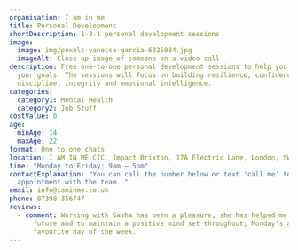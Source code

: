 ```yaml
---
organisation: I am in me
title: Personal Development
shortDescription: 1-2-1 personal development sessions
image:
  image: img/pexels-vanessa-garcia-6325984.jpg
  imageAlt: Close up image of someone on a video call
description: Free one-to-one personal development sessions to help you achieve
  your goals. The sessions will focus on building resilience, confidence,
  discipline, integrity and emotional intelligence.
categories:
  category1: Mental Health
  category2: Job Stuff
costValue: 0
age:
  minAge: 14
  maxAge: 22
format: One to one chats
location: I AM IN ME CIC, Impact Brixton, 17A Electric Lane, London, SW9 8LA
time: "Monday to Friday: 9am – 5pm"
contactExplanation: "You can call the number below or text 'call me' to book an
  appointment with the team. "
email: info@iaminme.co.uk
phone: 07398 356747
reviews:
  - comment: Working with Sasha has been a pleasure, she has helped me to build my
      future and to maintain a positive mind set throughout, Monday's are now my
      favourite day of the week.
---
```


